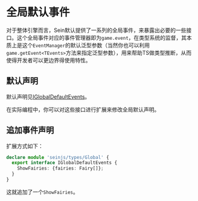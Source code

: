 # 全局默认事件

对于整体引擎而言，Sein默认提供了一系列的全局事件，来暴露出必要的一些接口。这个全局事件对应的事件管理器即为`game.event`，在类型系统的监督，其本质上是这个`EventManager`的默认泛型参数（当然你也可以利用`game.getEvent<TEvents>`方法来指定泛型参数），用来帮助TS做类型推断，从而使得开发者可以更边界得使用特性。  

## 默认声明

默认声明见[IGlobalDefaultEvents](../../document/interfaces/iglobaldefaultevents)。

在实际编程中，你可以对这些接口进行扩展来修改全局默认声明。

## 追加事件声明

扩展方式如下：  

```ts
declare module 'seinjs/types/Global' {
  export interface IGlobalDefaultEvents {
    ShowFairies: {fairies: Fairy[]};
  }
}
```

这就追加了一个`ShowFairies`。
